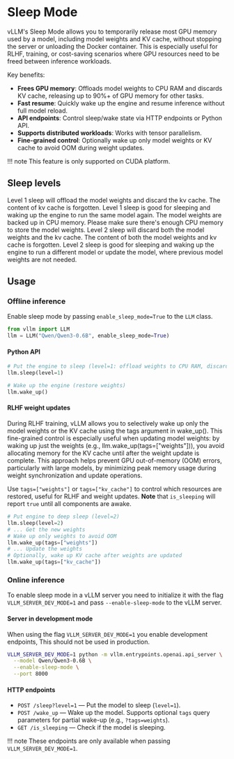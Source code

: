 # Sleep Mode

vLLM's Sleep Mode allows you to temporarily release most GPU memory used by a model, including model weights and KV cache, without stopping the server or unloading the Docker container. This is especially useful for RLHF, training, or cost-saving scenarios where GPU resources need to be freed between inference workloads.

Key benefits:

- **Frees GPU memory**: Offloads model weights to CPU RAM and discards KV cache, releasing up to 90%+ of GPU memory for other tasks.
- **Fast resume**: Quickly wake up the engine and resume inference without full model reload.
- **API endpoints**: Control sleep/wake state via HTTP endpoints or Python API.
- **Supports distributed workloads**: Works with tensor parallelism.
- **Fine-grained control**: Optionally wake up only model weights or KV cache to avoid OOM during weight updates.

!!! note
    This feature is only supported on CUDA platform.

## Sleep levels

Level 1 sleep will offload the model weights and discard the kv cache. The content of kv cache is forgotten. Level 1 sleep is good for sleeping and waking up the engine to run the same model again. The model weights are backed up in CPU memory. Please make sure there's enough CPU memory to store the model weights. Level 2 sleep will discard both the model weights and the kv cache. The content of both the model weights and kv cache is forgotten. Level 2 sleep is good for sleeping and waking up the engine to run a different model or update the model, where previous model weights are not needed.

## Usage

### Offline inference

Enable sleep mode by passing `enable_sleep_mode=True` to the `LLM` class.

```python
from vllm import LLM
llm = LLM("Qwen/Qwen3-0.6B", enable_sleep_mode=True)
```

#### Python API

```python
# Put the engine to sleep (level=1: offload weights to CPU RAM, discard KV cache)
llm.sleep(level=1)

# Wake up the engine (restore weights)
llm.wake_up()
```

#### RLHF weight updates

During RLHF training, vLLM allows you to selectively wake up only the model weights or the KV cache using the tags argument in wake_up(). This fine-grained control is especially useful when updating model weights: by waking up just the weights (e.g., llm.wake_up(tags=["weights"])), you avoid allocating memory for the KV cache until after the weight update is complete. This approach helps prevent GPU out-of-memory (OOM) errors, particularly with large models, by minimizing peak memory usage during weight synchronization and update operations.

Use `tags=["weights"]` or `tags=["kv_cache"]` to control which resources are restored, useful for RLHF and weight updates. **Note** that `is_sleeping` will report `true` until all components are awake.

```python
# Put engine to deep sleep (level=2)
llm.sleep(level=2)
# ... Get the new weights
# Wake up only weights to avoid OOM
llm.wake_up(tags=["weights"])
# ... Update the weights
# Optionally, wake up KV cache after weights are updated
llm.wake_up(tags=["kv_cache"])
```


### Online inference

To enable sleep mode in a vLLM server you need to initialize it with the flag `VLLM_SERVER_DEV_MODE=1` and pass `--enable-sleep-mode` to the vLLM server.

#### Server in development mode

When using the flag `VLLM_SERVER_DEV_MODE=1` you enable development endpoints, This should not be used in production.

```bash
VLLM_SERVER_DEV_MODE=1 python -m vllm.entrypoints.openai.api_server \
  --model Qwen/Qwen3-0.6B \
  --enable-sleep-mode \
  --port 8000
```

#### HTTP endpoints

- `POST /sleep?level=1` — Put the model to sleep (`level=1`).
- `POST /wake_up` — Wake up the model. Supports optional `tags` query parameters for partial wake-up (e.g., `?tags=weights`).
- `GET /is_sleeping` — Check if the model is sleeping.

!!! note
    These endpoints are only available when passing `VLLM_SERVER_DEV_MODE=1`.



